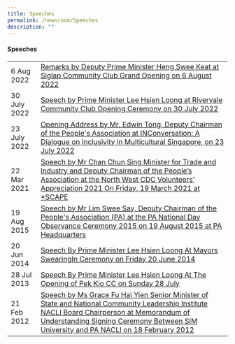 ```yaml
---
title: Speeches
permalink: /newsroom/Speeches
description: ""
---
```

#### Speeches



|  | | 
| -------- | -------- |
| 6 Aug 2022|<a href="">Remarks by Deputy Prime Minister Heng Swee Keat at Siglap Community Club Grand Opening on 6 August 2022</a>|
| 30 July 2022| <a href="">Speech by Prime Minister Lee Hsien Loong at Rivervale Community Club Opening Ceremony on 30 July 2022</a>|
| 23 July 2022| <a href="">Opening Address by Mr. Edwin Tong, Deputy Chairman of the People's Association at INConversation: A Dialogue on Inclusivity in Multicultural Singapore, on 23 July 2022</a>|
| 22 Mar 2021     | <a href="/files/NewsRoom/speech-by-mr-chan-chun-sing-minister-for-trade-and-industr.pdf">Speech by Mr Chan Chun Sing Minister for Trade and Industry and Deputy Chairman of the People’s Association at the North West CDC Volunteers’ Appreciation 2021 On Friday, 19 March 2021 at *SCAPE </a>  | 
| 19 Aug 2015    | <a href="/files/NewsRoom/speech-by-minister-lim-swee-say-deputy-chairman-of-the-peoples-association.pdf">Speech by Mr Lim Swee Say, Deputy Chairman of the People's Association (PA) at the PA National Day Observance Ceremony 2015 on 19 August 2015 at PA Headquarters</a>| 
| 20 Jun 2014 | <a href="/files/NewsRoom/speech-by-prime-minister-lee-hsien-loong-at-mayors-swearingin-ceremony-on-friday-20-june-2014.pdf">Speech By Prime Minister Lee Hsien Loong At Mayors SwearingIn Ceremony on Friday 20 June 2014</a>   | 
| 28 Jul 2013|<a href="/files/NewsRoom/speech-by-prime-minister-lee-hsien-loong-at-the-opening-of-pek-kio-cc-on-sunday-28-july-2013.pdf"> Speech By Prime Minister Lee Hsien Loong At The Opening of Pek Kio CC on Sunday 28 July</a>|
| 21 Feb 2012 | <a href="/files/NewsRoom/speech-by-ms-grace-fu-hai-yien-senior-minister-of-state.pdf">Speech by Ms Grace Fu Hai Yien Senior Minister of State and National Community Leadership Institute NACLI Board Chairperson at Memorandum of Understanding Signing Ceremony Between SIM University and PA NACLI on 18 February 2012</a>|